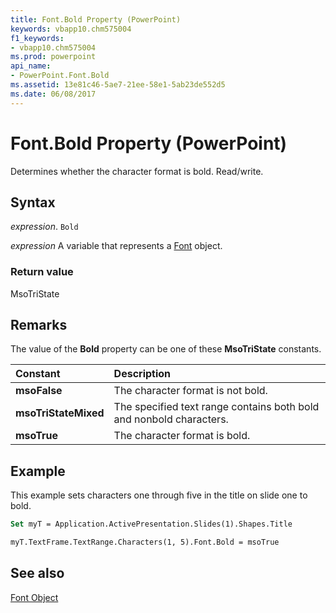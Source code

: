 ```yaml
---
title: Font.Bold Property (PowerPoint)
keywords: vbapp10.chm575004
f1_keywords:
- vbapp10.chm575004
ms.prod: powerpoint
api_name:
- PowerPoint.Font.Bold
ms.assetid: 13e81c46-5ae7-21ee-58e1-5ab23de552d5
ms.date: 06/08/2017
---
```



# Font.Bold Property (PowerPoint)

Determines whether the character format is bold. Read/write.


## Syntax

 _expression_. `Bold`

 _expression_ A variable that represents a [Font](./PowerPoint.Font.md) object.


### Return value

MsoTriState


## Remarks

The value of the  **Bold** property can be one of these **MsoTriState** constants.



|**Constant**|**Description**|
|:-----|:-----|
|**msoFalse**|The character format is not bold.|
|**msoTriStateMixed**|The specified text range contains both bold and nonbold characters.|
|**msoTrue**| The character format is bold.|

## Example

This example sets characters one through five in the title on slide one to bold.


```vb
Set myT = Application.ActivePresentation.Slides(1).Shapes.Title

myT.TextFrame.TextRange.Characters(1, 5).Font.Bold = msoTrue
```


## See also


[Font Object](PowerPoint.Font.md)


